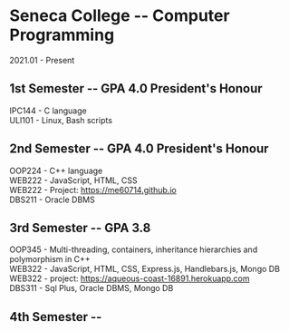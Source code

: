 # Seneca College -- Computer Programming

2021.01 - Present

1st Semester  --  GPA 4.0 President's Honour  
---------------
IPC144 - C language  
ULI101 - Linux, Bash scripts  


2nd Semester  --  GPA 4.0 President's Honour  
---------------
OOP224 - C++ language  
WEB222 - JavaScript, HTML, CSS  
WEB222 - Project: https://me60714.github.io  
DBS211 - Oracle DBMS  


3rd Semester  --  GPA 3.8   
---------------
OOP345 -  Multi-threading, containers, inheritance hierarchies and polymorphism in C++  
WEB322 -  JavaScript, HTML, CSS, Express.js, Handlebars.js, Mongo DB  
WEB322 -  project: https://aqueous-coast-16891.herokuapp.com  
DBS311 -  Sql Plus, Oracle DBMS, Mongo DB  


4th Semester  --  
---------------
